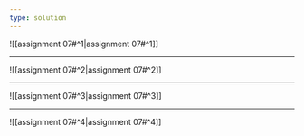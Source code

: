 ```yaml
---
type: solution
---
```


![[assignment 07#^1|assignment 07#^1]]

---

![[assignment 07#^2|assignment 07#^2]]

---

![[assignment 07#^3|assignment 07#^3]]

---

![[assignment 07#^4|assignment 07#^4]]